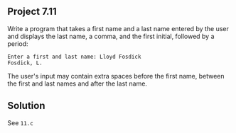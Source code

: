 ## Project 7.11

Write a program that takes a first name and a last name entered by the user and displays the last name, a comma, and the first initial, followed by a period:

```
Enter a first and last name: Lloyd Fosdick
Fosdick, L.
```

The user's input may contain extra spaces before the first name, between the first and last names and after the last name.

## Solution

See `11.c`
